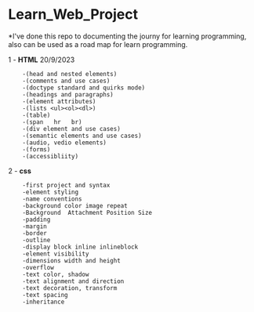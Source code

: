 # Learn_Web_Project
*I've done this repo to documenting the journy for learning programming, also can be used as a road map for learn programming.

1 - **HTML**               20/9/2023

        -(head and nested elements)
        -(comments and use cases)
        -(doctype standard and quirks mode)
        -(headings and paragraphs)
        -(element attributes)
        -(lists <ul><ol><dl>)
        -(table)
        -(span   hr   br)
        -(div element and use cases)
        -(semantic elements and use cases)
        -(audio, vedio elements)
        -(forms)
        -(accessibliity)



2 - **css** 

        -first project and syntax
        -element styling
        -name conventions
        -background color image repeat
        -Background  Attachment Position Size
        -padding
        -margin
        -border
        -outline
        -display block inline inlineblock
        -element visibility
        -dimensions width and height
        -overflow
        -text color, shadow
        -text alignment and direction
        -text decoration, transform
        -text spacing
        -inheritance